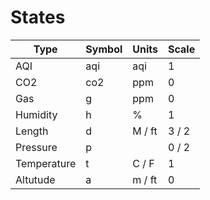 # States

| Type | Symbol | Units | Scale |
| -- | -- | -- | -- | 
AQI | aqi | aqi | 1 
CO2 | co2 | ppm | 0
Gas | g | ppm | 0
Humidity | h | % | 1
Length | d | M / ft | 3 / 2
Pressure | p | | 0 / 2
Temperature | t | C / F | 1 
Altutude | a | m / ft | 0